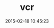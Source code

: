 ---
layout: post
title:  "vcr"
repo:   "vcr/vcr"
date:   2015-02-18 10:45:23
gemurl: https://github.com/vcr/vcr
---